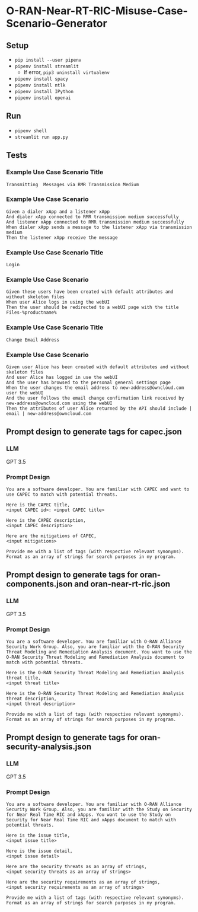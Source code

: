# O-RAN-Near-RT-RIC-Misuse-Case-Scenario-Generator

## Setup
- `pip install --user pipenv`
- `pipenv install streamlit`
  - If error, `pip3 uninstall virtualenv`
- `pipenv install spacy`
- `pipenv install ntlk`
- `pipenv install IPython`
- `pipenv install openai`

## Run
- `pipenv shell`
- `streamlit run app.py`

## Tests
### Example Use Case Scenario Title
`Transmitting  Messages via RMR Transmission Medium`
### Example Use Case Scenario
```
Given a dialer xApp and a listener xApp
And dialer xApp connected to RMR transmission medium successfully
And listener xApp connected to RMR transmission medium successfully
When dialer xApp sends a message to the listener xApp via transmission medium
Then the listener xApp receive the message
```

### Example Use Case Scenario Title
`Login`
### Example Use Case Scenario
```
Given these users have been created with default attributes and without skeleton files
When user Alice logs in using the webUI
Then the user should be redirected to a webUI page with the title Files-%productname%
```

### Example Use Case Scenario Title
`Change Email Address`
### Example Use Case Scenario
```
Given user Alice has been created with default attributes and without skeleton files
And user Alice has logged in use the webUI
And the user has browsed to the personal general settings page
When the user changes the email address to new-address@owncloud.com user the webUI
And the user follows the email change confirmation link received by new-address@owncloud.com using the webUI
Then the attributes of user Alice returned by the API should include | email | new-address@owncloud.com
```

## Prompt design to generate tags for capec.json
### LLM
GPT 3.5
### Prompt Design
```
You are a software developer. You are familiar with CAPEC and want to use CAPEC to match with potential threats. 

Here is the CAPEC title,
<input CAPEC id>: <input CAPEC title>

Here is the CAPEC description,
<input CAPEC description>

Here are the mitigations of CAPEC,
<input mitigations>

Provide me with a list of tags (with respective relevant synonyms). Format as an array of strings for search purposes in my program.
```

## Prompt design to generate tags for oran-components.json and oran-near-rt-ric.json
### LLM
GPT 3.5
### Prompt Design
```
You are a software developer. You are familiar with O-RAN Alliance Security Work Group. Also, you are familiar with the O-RAN Security Threat Modeling and Remediation Analysis document. You want to use the O-RAN Security Threat Modeling and Remediation Analysis document to match with potential threats. 

Here is the O-RAN Security Threat Modeling and Remediation Analysis threat title,
<input threat title>

Here is the O-RAN Security Threat Modeling and Remediation Analysis threat description,
<input threat description>

Provide me with a list of tags (with respective relevant synonyms). Format as an array of strings for search purposes in my program.
```

## Prompt design to generate tags for oran-security-analysis.json
### LLM
GPT 3.5
### Prompt Design
```
You are a software developer. You are familiar with O-RAN Alliance Security Work Group. Also, you are familiar with the Study on Security for Near Real Time RIC and xApps. You want to use the Study on Security for Near Real Time RIC and xApps document to match with potential threats. 

Here is the issue title,
<input issue title>

Here is the issue detail,
<input issue detail>

Here are the security threats as an array of strings,
<input security threats as an array of strings>

Here are the security requirements as an array of strings,
<input security requirements as an array of strings>

Provide me with a list of tags (with respective relevant synonyms). Format as an array of strings for search purposes in my program.
```
